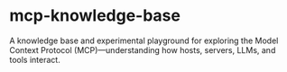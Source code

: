 # mcp-knowledge-base
A knowledge base and experimental playground for exploring the Model Context Protocol (MCP)—understanding how hosts, servers, LLMs, and tools interact.
